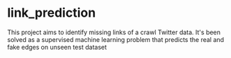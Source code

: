 # link_prediction
This  project aims to identify missing links of a crawl Twitter data. It's been solved as a supervised machine learning problem that predicts the real and fake edges on unseen test dataset
